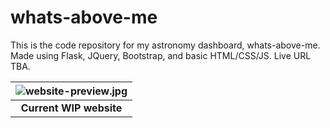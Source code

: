 # whats-above-me

This is the code repository for my astronomy dashboard, whats-above-me. Made using Flask, JQuery, Bootstrap, and basic HTML/CSS/JS. Live URL TBA.

| ![website-preview.jpg](https://user-images.githubusercontent.com/56898534/185467617-2d3446b6-4d1e-4ee0-8701-66daa9832213.png) |
|:--:|
| <b>Current WIP website</b>|
